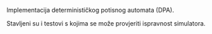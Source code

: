 Implementacija determinističkog potisnog automata (DPA).

Stavljeni su i testovi s kojima se može provjeriti ispravnost simulatora.
